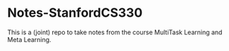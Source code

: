# Notes-StanfordCS330
This is a (joint) repo to take notes from the course MultiTask Learning and Meta Learning. 
